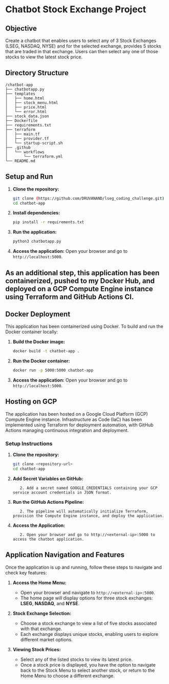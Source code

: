 # Chatbot Stock Exchange Project

## Objective
Create a chatbot that enables users to select any of 3 Stock Exchanges (LSEG, NASDAQ, NYSE) and for the selected exchange, provides 5 stocks that are traded in that exchange. Users can then select any one of those stocks to view the latest stock price.

## Directory Structure
```
/chatbot-app
├── chatbotapp.py
├── templates
│   ├── home.html
│   ├── stock_menu.html
│   ├── price.html
│   └── error.html
├── stock_data.json
├── Dockerfile
├── requirements.txt
├── terraform
│   ├── main.tf
│   ├── provider.tf
│   └── startup-script.sh
├── .github
│   └── workflows
│       └── terraform.yml
└── README.md
```

## Setup and Run
1. **Clone the repository:**
   ```sh
   git clone (https://github.com/DRUVANAND/lseg_coding_challenge.git)
   cd chatbot-app
   ```

2. **Install dependencies:**
   ```sh
   pip install -r requirements.txt
   ```

3. **Run the application:**
   ```sh
   python3 chatbotapp.py
   ```

4. **Access the application:** Open your browser and go to `http://localhost:5000`.

## As an additional step, this application has been containerized, pushed to my Docker Hub, and deployed on a GCP Compute Engine instance using Terraform and GitHub Actions CI.

## Docker Deployment
This application has been containerized using Docker. To build and run the Docker container locally:

1. **Build the Docker image:**
   ```sh
   docker build -t chatbot-app .
   ```

2. **Run the Docker container:**
   ```sh
   docker run -p 5000:5000 chatbot-app
   ```

3. **Access the application:** Open your browser and go to `http://localhost:5000`.


## Hosting on GCP
The application has been hosted on a Google Cloud Platform (GCP) Compute Engine instance. Infrastructure as Code (IaC) has been implemented using Terraform for deployment automation, with GitHub Actions managing continuous integration and deployment.

### Setup Instructions

1. **Clone the repository:**
   ```sh
   git clone <repository-url>
   cd chatbot-app
   ```
2. **Add Secret Variables on GitHub:**
   ```1. Go to Settings > Secrets and variables > Actions in your GitHub repository.
      2. Add a secret named GOOGLE_CREDENTIALS containing your GCP service account credentials in JSON format.
   ```
3. **Run the GitHub Actions Pipeline:**
   ```1. Push your changes to the main branch or manually trigger the GitHub Actions workflow.
      2. The pipeline will automatically initialize Terraform, provision the Compute Engine instance, and deploy the application.
   ```
2. **Access the Application:**
   ```1. Once the GitHub Actions workflow completes, note the external IP of the Compute Engine instance.
      2. Open your browser and go to http://<external-ip>:5000 to access the chatbot application.
   ```

## Application Navigation and Features

Once the application is up and running, follow these steps to navigate and check key features:

1. **Access the Home Menu:**
   - Open your browser and navigate to `http://<external-ip>:5000`.
   - The home page will display options for three stock exchanges: **LSEG**, **NASDAQ**, and **NYSE**.

2. **Stock Exchange Selection:**
   - Choose a stock exchange to view a list of five stocks associated with that exchange.
   - Each exchange displays unique stocks, enabling users to explore different market options.

3. **Viewing Stock Prices:**
   - Select any of the listed stocks to view its latest price.
   - Once a stock price is displayed, you have the option to navigate back to the Stock Menu to select another stock, or return to the Home Menu to choose a different exchange.
